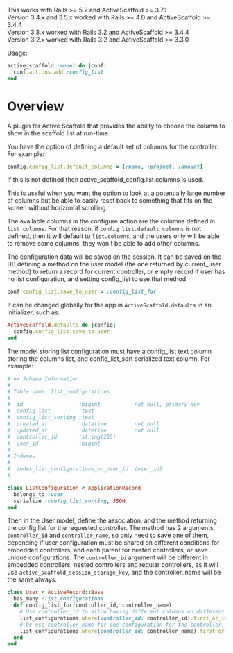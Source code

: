 This works with Rails >= 5.2 and ActiveScaffold >= 3.7.1  
Version 3.4.x and 3.5.x worked with Rails >= 4.0 and ActiveScaffold >= 3.4.4  
Version 3.3.x worked with Rails 3.2 and ActiveScaffold >= 3.4.4  
Version 3.2.x worked with Rails 3.2 and ActiveScaffold >= 3.3.0  

Usage:

```rb
active_scaffold :model do |conf|
  conf.actions.add :config_list
end
````


Overview
========

A plugin for Active Scaffold that provides the ability to choose the column to show in the scaffold list at run-time.

You have the option of defining a default set of columns for the controller. For example:
```rb
config.config_list.default_columns = [:name, :project, :amount]
```
If this is not defined then active_scaffold_config.list.columns is used.

This is useful when you want the option to look at a potentially large number of columns but be able to 
easily reset back to something that fits on the screen without horizontal scrolling.

The available columns in the configure action are the columns defined in `list.columns`. For that reason, if
`config_list.default_columns` is not defined, then it will default to `list.columns`, and the users only will be able
to remove some columns, they won't be able to add other columns.

The configuration data will be saved on the session. It can be saved on the DB defining a method on the user model
(the one returned by current_user method) to return a record for current controller, or empty record if user has no
list configuration, and setting config_list to use that method.

```rb
conf.config_list.save_to_user = :config_list_for
```

It can be changed globally for the app in `ActiveScaffold.defaults` in an initializer, such as:

```rb
ActiveScaffold.defaults do |config|
  config.config_list.save_to_user
end
```

The model storing list configuration must have a config_list text column storing the columns list, and config_list_sort
serialized text column. For example:

```rb
# == Schema Information
#
# Table name: list_configurations
#
#  id                  :bigint           not null, primary key
#  config_list         :text
#  config_list_sorting :text
#  created_at          :datetime         not null
#  updated_at          :datetime         not null
#  controller_id       :string(255)
#  user_id             :bigint
#
# Indexes
#
#  index_list_configurations_on_user_id  (user_id)
#

class ListConfiguration < ApplicationRecord
  belongs_to :user
  serialize :config_list_sorting, JSON
end
```

Then in the User model, define the association, and the method returning the config list for the requested controller.
The method has 2 arguments, `controller_id` and `controller_name`, so only need to save one of them, depending if user
configuration must be shared on different conditions for embedded controllers, and each parent for nested controllers,
or save unique configurations. The `controller_id` argument will be different in embedded controllers, nested controllers
and regular controllers, as it will use `active_scaffold_session_storage_key`, and the controller_name will be the same
always.

```rb
class User < ActiveRecord::Base
  has_many :list_configurations
  def config_list_for(controller_id, controller_name)
    # Use controller_id to allow having different columns on different nested or embedded conditions
    list_configurations.where(controller_id: controller_id).first_or_initialize
    # Or use controller_name for one configuration for the controller, even embedded or nested
    list_configurations.where(controller_id: controller_name).first_or_initialize
  end
end
```
